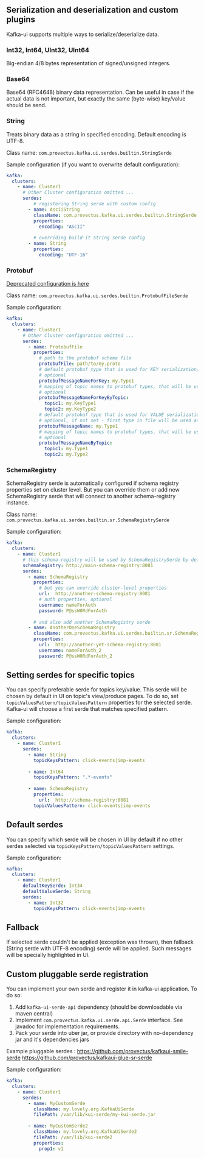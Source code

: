 ## Serialization and deserialization and custom plugins

Kafka-ui supports multiple ways to serialize/deserialize data.


### Int32, Int64, UInt32, UInt64
Big-endian 4/8 bytes representation of signed/unsigned integers.

### Base64
Base64 (RFC4648) binary data representation. Can be useful in case if the actual data is not important, but exactly the same (byte-wise) key/value should be send.

### String 
Treats binary data as a string in specified encoding. Default encoding is UTF-8.

Class name: `com.provectus.kafka.ui.serdes.builtin.StringSerde`

Sample configuration (if you want to overwrite default configuration):
```yaml
kafka:
  clusters:
    - name: Cluster1
      # Other Cluster configuration omitted ... 
      serdes:
          # registering String serde with custom config
        - name: AsciiString
          className: com.provectus.kafka.ui.serdes.builtin.StringSerde
          properties:
            encoding: "ASCII"
        
          # overriding build-it String serde config   
        - name: String 
          properties:
            encoding: "UTF-16"
```

### Protobuf
[Deprecated configuration is here](Protobuf.md)

Class name: `com.provectus.kafka.ui.serdes.builtin.ProtobufFileSerde`

Sample configuration:
```yaml
kafka:
  clusters:
    - name: Cluster1
      # Other Cluster configuration omitted ... 
      serdes:
        - name: ProtobufFile
          properties:
            # path to the protobuf schema file
            protobufFile: path/to/my.proto
            # default protobuf type that is used for KEY serialization/deserialization
            # optional
            protobufMessageNameForKey: my.Type1
            # mapping of topic names to protobuf types, that will be used for KEYS  serialization/deserialization
            # optional
            protobufMessageNameForKeyByTopic:
              topic1: my.KeyType1
              topic2: my.KeyType2
            # default protobuf type that is used for VALUE serialization/deserialization
            # optional, if not set - first type in file will be used as default
            protobufMessageName: my.Type1
            # mapping of topic names to protobuf types, that will be used for VALUES  serialization/deserialization
            # optional
            protobufMessageNameByTopic:
              topic1: my.Type1
              topic2: my.Type2
```

### SchemaRegistry
SchemaRegistry serde is automatically configured if schema registry properties set on cluster level.
But you can override them or add new SchemaRegistry serde that will connect to another schema-registry instance. 

Class name: `com.provectus.kafka.ui.serdes.builtin.sr.SchemaRegistrySerde`

Sample configuration:
```yaml
kafka:
  clusters:
    - name: Cluster1
      # this schema-registry will be used by SchemaRegistrySerde by default
      schemaRegistry: http://main-schema-registry:8081
      serdes:
        - name: SchemaRegistry
          properties:
            # but you can override cluster-level properties
            url:  http://another-schema-registry:8081
            # auth properties, optional
            username: nameForAuth
            password: P@ssW0RdForAuth
        
          # and also add another SchemaRegistry serde
        - name: AnotherOneSchemaRegistry
          className: com.provectus.kafka.ui.serdes.builtin.sr.SchemaRegistrySerde
          properties:
            url:  http://another-yet-schema-registry:8081
            username: nameForAuth_2
            password: P@ssW0RdForAuth_2
```

## Setting serdes for specific topics
You can specify preferable serde for topics key/value. This serde will be chosen by default in UI on topic's view/produce pages. 
To do so, set `topicValuesPattern/topicValuesPattern` properties for the selected serde. Kafka-ui will choose a first serde that matches specified pattern.

Sample configuration:
```yaml
kafka:
  clusters:
    - name: Cluster1
      serdes:
        - name: String
          topicKeysPattern: click-events|imp-events
        
        - name: Int64
          topicKeysPattern: ".*-events"
        
        - name: SchemaRegistry
          properties:
            url:  http://schema-registry:8081
          topicValuesPattern: click-events|imp-events
```


## Default serdes
You can specify which serde will be chosen in UI by default if no other serdes selected via `topicKeysPattern/topicValuesPattern` settings.

Sample configuration:
```yaml
kafka:
  clusters:
    - name: Cluster1
      defaultKeySerde: Int34
      defaultValueSerde: String
      serdes:
        - name: Int32
          topicKeysPattern: click-events|imp-events
```

## Fallback
If selected serde couldn't be applied (exception was thrown), then fallback (String serde with UTF-8 encoding) serde will be applied. Such messages will be specially highlighted in UI.

## Custom pluggable serde registration
You can implement your own serde and register it in kafka-ui application.
To do so:
1. Add `kafka-ui-serde-api` dependency (should be downloadable via maven central)
2. Implement `com.provectus.kafka.ui.serde.api.Serde` interface. See javadoc for implementation requirements.
3. Pack your serde into uber jar, or provide directory with no-dependency jar and it's dependencies jars


Example pluggable serdes :
https://github.com/provectus/kafkaui-smile-serde
https://github.com/provectus/kafkaui-glue-sr-serde

Sample configuration:
```yaml
kafka:
  clusters:
    - name: Cluster1
      serdes:
        - name: MyCustomSerde
          className: my.lovely.org.KafkaUiSerde
          filePath: /var/lib/kui-serde/my-kui-serde.jar
          
        - name: MyCustomSerde2
          className: my.lovely.org.KafkaUiSerde2
          filePath: /var/lib/kui-serde2
          properties:
            prop1: v1
```
